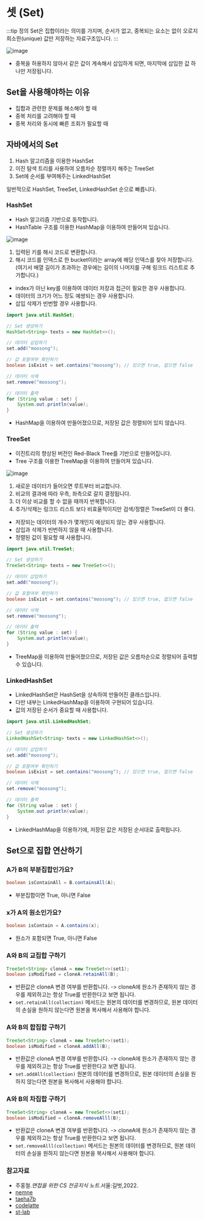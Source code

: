 # 셋 (Set)

:::tip 정의
Set은 집합이라는 의미를 가지며, 순서가 없고, 중복되는 요소는 없이 오로지 희소한(unique) 값만 저장하는 자료구조입니다.
:::

![image](https://user-images.githubusercontent.com/50647845/174505898-edce22d6-8bc5-420d-a208-5a7d285b5cc2.png)

- 중복을 허용하지 않아서 같은 값이 계속해서 삽입하게 되면, 마지막에 삽입한 값 하나만 저장됩니다.

## Set을 사용해야하는 이유

- 집합과 관련한 문제를 해소해야 할 때
- 중복 처리를 고려해야 할 때 
- 중복 처리와 동시에 빠른 조회가 필요할 때 

## 자바에서의 Set

1. Hash 알고리즘을 이용한 HashSet
2. 이진 탐색 트리를 사용하여 오름차순 정렬까지 해주는 TreeSet
3. Set에 순서를 부여해주는 LinkedHashSet

일반적으로 HashSet, TreeSet, LinkedHashSet 순으로 빠릅니다.

### HashSet

- Hash 알고리즘 기반으로 동작합니다.
- HashTable 구조를 이용한 HashMap을 이용하여 만들어져 있습니다.

![image](https://user-images.githubusercontent.com/50647845/174505838-d619e7f9-f5e3-4bda-beea-a7e536b587de.png)

1. 입력된 키를 해시 코드로 변환합니다.
2. 해시 코드를 인덱스로 한 bucket이라는 array에 해당 인덱스를 찾아 저장합니다.   
   (여기서 배열 길이가 초과하는 경우에는 길이의 나머지를 구해 링크드 리스트로 추가합니다.)

- index가 아닌 key를 이용하여 데이터 저장과 접근이 필요한 경우 사용합니다.
- 데이터의 크기가 어느 정도 예쌍되는 경우 사용합니다.
- 삽입 삭제가 빈번할 경우 사용합니다.

```java
import java.util.HashSet;

// Set 생성하기
HashSet<String> texts = new HashSet<>();

// 데이터 삽입하기
set.add("moosong");

// 값 포함여부 확인하기
boolean isExist = set.contains("moosong"); // 있으면 true, 없으면 false

// 데이터 삭제
set.remove("moosong");

// 데이터 출력
for (String value : set) {
    System.out.println(value);
}
```

- HashMap을 이용하여 만들어졌으므로, 저장된 값은 정렬되어 있지 않습니다.

### TreeSet

- 이진트리의 향상된 버전인 Red-Black Tree를 기반으로 만들어집니다.
- Tree 구조를 이용한 TreeMap을 이용하여 만들어져 있습니다.

![image](https://user-images.githubusercontent.com/50647845/174506069-bd3b730a-6419-41e7-917a-d4c2fb0cb291.png)

1. 새로운 데이터가 들어오면 루트부터 비교합니다.
2. 비교의 결과에 따라 우측, 좌측으로 갈지 결정됩니다.
3. 더 이상 비교를 할 수 없을 때까지 반복합니다.
4. 추가/삭제는 링크드 리스트 보다 비효율적이지만 검색/정렬은 TreeSet이 더 좋다.

- 저장되는 데이터의 개수가 몇개인지 예상되지 않는 경우 사용합니다.
- 삽입과 삭제가 빈번하지 않을 때 사용합니다.
- 정렬된 값이 필요할 때 사용합니다.

```java
import java.util.TreeSet;

// Set 생성하기
TreeSet<String> texts = new TreeSet<>();

// 데이터 삽입하기
set.add("moosong");

// 값 포함여부 확인하기
boolean isExist = set.contains("moosong"); // 있으면 true, 없으면 false

// 데이터 삭제
set.remove("moosong");

// 데이터 출력
for (String value : set) {
    System.out.println(value);
}
```

- TreeMap을 이용하여 만들어졌으므로, 저장된 값은 오름차순으로 정렬되어 출력할 수 있습니다.

### LinkedHashSet

- LinkedHashSet은 HashSet을 상속하여 만들어진 클래스입니다.
- 다만 내부는 LinkedHashMap을 이용하여 구현되어 있습니다.
- 값의 저장된 순서가 중요할 때 사용합니다.

```java
import java.util.LinkedHashSet;

// Set 생성하기
LinkedHashSet<String> texts = new LinkedHashSet<>();

// 데이터 삽입하기
set.add("moosong");

// 값 포함여부 확인하기
boolean isExist = set.contains("moosong"); // 있으면 true, 없으면 false

// 데이터 삭제
set.remove("moosong");

// 데이터 출력
for (String value : set) {
    System.out.println(value);
}
```

- LinkedHashMap을 이용하기에, 저장된 값은 저장된 순서대로 출력됩니다.

## Set으로 집합 연산하기

### A가 B의 부분집합인가요?

```java
boolean isContainAll = B.containsAll(A);
```

- 부분집합이면 True, 아니면 False

### x가 A의 원소인가요?


```java
boolean isContain = A.contains(x);
```

- 원소가 포함되면 True, 아니면 False

### A와 B의 교집합 구하기

```java
TreeSet<String> cloneA = new TreeSet<>(set1);
boolean isModified = cloneA.retainAll(B);
```

- 반환값은 cloneA 변경 여부를 반환합니다. -> cloneA에 원소가 존재하지 않는 경우를 제외하고는 항상 True를 반환한다고 보면 됩니다.
- `set.retainAll(collection)` 메서드는 원본의 데이터를 변경하므로, 원본 데이터의 손실을 원하지 않는다면 원본을 복사해서 사용해야 합니다.

### A와 B의 합집합 구하기

```java
TreeSet<String> cloneA = new TreeSet<>(set1);
boolean isModified = cloneA.addAll(B);
```

- 반환값은 cloneA 변경 여부를 반환합니다. -> cloneA에 원소가 존재하지 않는 경우를 제외하고는 항상 True를 반환한다고 보면 됩니다.
- `set.addAll(collection)` 원본의 데이터를 변경하므로, 원본 데이터의 손실을 원하지 않는다면 원본을 복사해서 사용해야 합니다.

### A와 B의 차집합 구하기

```java
TreeSet<String> cloneA = new TreeSet<>(set1);
boolean isModified = cloneA.removeAlll(B);
```

- 반환값은 cloneA 변경 여부를 반환합니다. -> cloneA에 원소가 존재하지 않는 경우를 제외하고는 항상 True를 반환한다고 보면 됩니다.
- `set.removeAlll(collection)` 메서드는 원본의 데이터를 변경하므로, 원본 데이터의 손실을 원하지 않는다면 원본을 복사해서 사용해야 합니다.

### 참고자료

- 주홍철.*면접을 위한 CS 전공지식 노트*.서울:길벗,2022.
- [nemne](https://nemne.tistory.com/m/8)
- [taeha7b](https://velog.io/@taeha7b/datastructure-set)
- [codelatte](https://www.codelatte.io/courses/java_programming_basic/51BDPYQYSJVHNR4R)
- [st-lab](https://st-lab.tistory.com/240)
